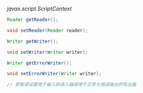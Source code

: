 *javax.script.ScriptContext*
```java
Reader getReader();

void setReader(Reader reader);

Writer getWriter();

void setWriter(Writer writer);

Writer getErrorWriter();

void setErrorWriter(Writer writer);

// 获取或设置用于输入的读入器或用于正常与错误输出的写出器

```